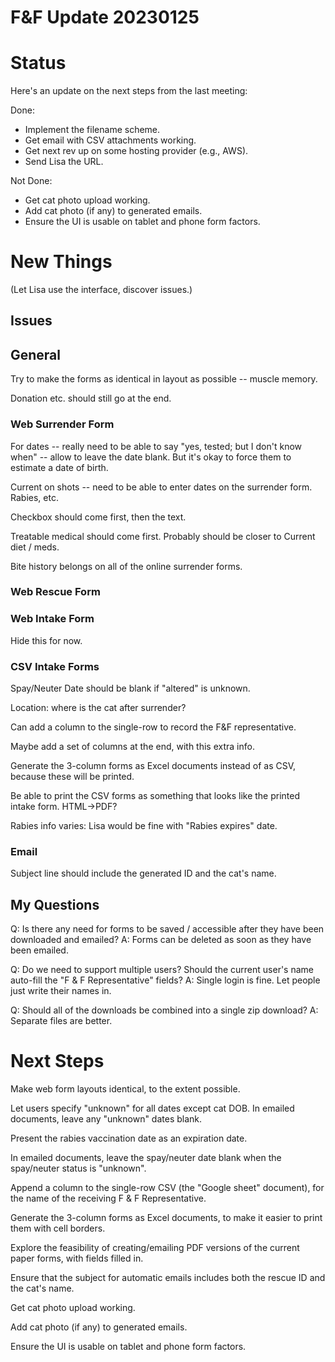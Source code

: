 # F&F Update 20230125

# Status

Here's an update on the next steps from the last meeting:

Done:

- Implement the filename scheme.
- Get email with CSV attachments working.
- Get next rev up on some hosting provider (e.g., AWS).
- Send Lisa the URL.

Not Done:

- Get cat photo upload working.
- Add cat photo (if any) to generated emails.
- Ensure the UI is usable on tablet and phone form factors.

# New Things

(Let Lisa use the interface, discover issues.)

## Issues

## General

Try to make the forms as identical in layout as possible -- muscle memory.

Donation etc. should still go at the end.

### Web Surrender Form

For dates -- really need to be able to say "yes, tested; but I don't know when" -- allow to leave the date blank. But it's okay to force them to estimate a date of birth.

Current on shots -- need to be able to enter dates on the surrender form. Rabies, etc.

Checkbox should come first, then the text.

Treatable medical should come first. Probably should be closer to Current diet / meds.

Bite history belongs on all of the online surrender forms.

### Web Rescue Form

### Web Intake Form

Hide this for now.

### CSV Intake Forms

Spay/Neuter Date should be blank if "altered" is unknown.

Location: where is the cat after surrender?

Can add a column to the single-row to record the F&F representative.

Maybe add a set of columns at the end, with this extra info.

Generate the 3-column forms as Excel documents instead of as CSV, because these will be printed.

Be able to print the CSV forms as something that looks like the printed intake form. HTML->PDF?

Rabies info varies: Lisa would be fine with "Rabies expires" date.

### Email

Subject line should include the generated ID and the cat's name.

## My Questions

Q: Is there any need for forms to be saved / accessible after they have been downloaded and emailed?
A: Forms can be deleted as soon as they have been emailed.

Q: Do we need to support multiple users? Should the current user's name auto-fill the "F & F Representative" fields?
A: Single login is fine. Let people just write their names in.

Q: Should all of the downloads be combined into a single zip download?
A: Separate files are better.

# Next Steps

Make web form layouts identical, to the extent possible.

Let users specify "unknown" for all dates except cat DOB. In emailed documents, leave any "unknown" dates blank.

Present the rabies vaccination date as an expiration date.

In emailed documents, leave the spay/neuter date blank when the spay/neuter status is "unknown".

Append a column to the single-row CSV (the "Google sheet" document), for the name of the receiving F & F Representative.

Generate the 3-column forms as Excel documents, to make it easier to print them with cell borders.

Explore the feasibility of creating/emailing PDF versions of the current paper forms, with fields filled in.

Ensure that the subject for automatic emails includes both the rescue ID and the cat's name.

Get cat photo upload working.

Add cat photo (if any) to generated emails.

Ensure the UI is usable on tablet and phone form factors.
